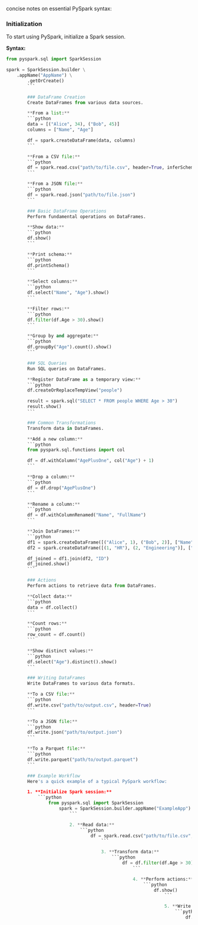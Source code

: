 concise notes on essential PySpark syntax:

### Initialization
To start using PySpark, initialize a Spark session.

**Syntax:**
```python
from pyspark.sql import SparkSession

spark = SparkSession.builder \
    .appName("AppName") \
        .getOrCreate()
        ```

        ### DataFrame Creation
        Create DataFrames from various data sources.

        **From a list:**
        ```python
        data = [("Alice", 34), ("Bob", 45)]
        columns = ["Name", "Age"]

        df = spark.createDataFrame(data, columns)
        ```

        **From a CSV file:**
        ```python
        df = spark.read.csv("path/to/file.csv", header=True, inferSchema=True)
        ```

        **From a JSON file:**
        ```python
        df = spark.read.json("path/to/file.json")
        ```

        ### Basic DataFrame Operations
        Perform fundamental operations on DataFrames.

        **Show data:**
        ```python
        df.show()
        ```

        **Print schema:**
        ```python
        df.printSchema()
        ```

        **Select columns:**
        ```python
        df.select("Name", "Age").show()
        ```

        **Filter rows:**
        ```python
        df.filter(df.Age > 30).show()
        ```

        **Group by and aggregate:**
        ```python
        df.groupBy("Age").count().show()
        ```

        ### SQL Queries
        Run SQL queries on DataFrames.

        **Register DataFrame as a temporary view:**
        ```python
        df.createOrReplaceTempView("people")

        result = spark.sql("SELECT * FROM people WHERE Age > 30")
        result.show()
        ```

        ### Common Transformations
        Transform data in DataFrames.

        **Add a new column:**
        ```python
        from pyspark.sql.functions import col

        df = df.withColumn("AgePlusOne", col("Age") + 1)
        ```

        **Drop a column:**
        ```python
        df = df.drop("AgePlusOne")
        ```

        **Rename a column:**
        ```python
        df = df.withColumnRenamed("Name", "FullName")
        ```

        **Join DataFrames:**
        ```python
        df1 = spark.createDataFrame([("Alice", 1), ("Bob", 2)], ["Name", "ID"])
        df2 = spark.createDataFrame([(1, "HR"), (2, "Engineering")], ["ID", "Department"])

        df_joined = df1.join(df2, "ID")
        df_joined.show()
        ```

        ### Actions
        Perform actions to retrieve data from DataFrames.

        **Collect data:**
        ```python
        data = df.collect()
        ```

        **Count rows:**
        ```python
        row_count = df.count()
        ```

        **Show distinct values:**
        ```python
        df.select("Age").distinct().show()
        ```

        ### Writing DataFrames
        Write DataFrames to various data formats.

        **To a CSV file:**
        ```python
        df.write.csv("path/to/output.csv", header=True)
        ```

        **To a JSON file:**
        ```python
        df.write.json("path/to/output.json")
        ```

        **To a Parquet file:**
        ```python
        df.write.parquet("path/to/output.parquet")
        ```

        ### Example Workflow
        Here's a quick example of a typical PySpark workflow:

        1. **Initialize Spark session:**
            ```python
                from pyspark.sql import SparkSession
                    spark = SparkSession.builder.appName("ExampleApp").getOrCreate()
                        ```

                        2. **Read data:**
                            ```python
                                df = spark.read.csv("path/to/file.csv", header=True, inferSchema=True)
                                    ```

                                    3. **Transform data:**
                                        ```python
                                            df = df.filter(df.Age > 30).withColumnRenamed("Name", "FullName")
                                                ```

                                                4. **Perform actions:**
                                                    ```python
                                                        df.show()
                                                            ```

                                                            5. **Write data:**
                                                                ```python
                                                                    df.write.parquet("path/to/output.parquet")
                                                                        ```

                                                                        These notes should help you get started with the essential syntax in PySpark.
